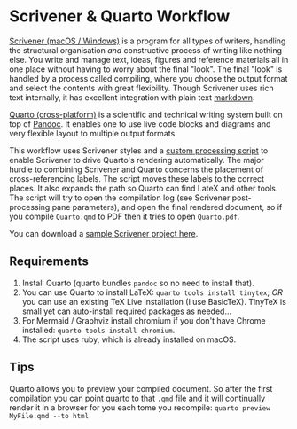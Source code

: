 # Scrivener & Quarto Workflow

[Scrivener (macOS / Windows)](http://literatureandlatte.com) is a program for all types of writers, handling the structural organisation *and* constructive process of writing like nothing else. You write and manage text, ideas, figures and reference materials all in one place without having to worry about the final "look". The final "look" is handled by a process called compiling, where you choose the output format and select the contents with great flexibility. Though Scrivener uses rich text internally, it has excellent integration with plain text [markdown](https://en.wikipedia.org/wiki/Markdown). 

[Quarto (cross-platform)](https://quarto.org) is a scientific and technical writing system built on top of [Pandoc](https://pandoc.org). It enables one to use live code blocks and diagrams and very flexible layout to multiple output formats. 

This workflow uses Scrivener styles and a [custom processing script](https://github.com/iandol/scrivomatic/blob/master/quarto-run.rb) to enable Scrivener to drive Quarto's rendering automatically. The major hurdle to combining Scrivener and Quarto concerns the placement of cross-referencing labels. The script moves these labels to the correct places. It also expands the path so Quarto can find LateX and other tools. The script will try to open the compilation log (see Scrivener post-processing pane parameters), and open the final rendered document, so if you compile `Quarto.qmd` to PDF then it tries to open `Quarto.pdf`.

You can download a [sample Scrivener project here](https://github.com/iandol/scrivomatic/blob/master/Quarto.scriv.zip).

## Requirements

1. Install Quarto (quarto bundles `pandoc` so no need to install that).
2. You can use Quarto to install LaTeX: `quarto tools install tinytex`; *OR* you can use an existing TeX Live installation (I use BasicTeX). TinyTeX is small yet can auto-install required packages as needed…
3. For Mermaid / Graphviz install chromium if you don't have Chrome installed: `quarto tools install chromium`.
4. The script uses ruby, which is already installed on macOS.

## Tips

Quarto allows you to preview your compiled document. So after the first compilation you can point quarto to that `.qmd` file and it will continually render it in a browser for you each tome you recompile: `quarto preview MyFile.qmd --to html`



